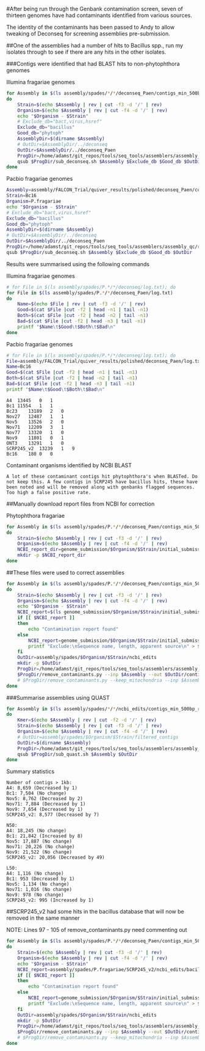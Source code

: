 #After being run through the Genbank contamination screen, seven of thirteen genomes have had contaminants identified from various sources.

The identity of the contaminants has been passed to Andy to allow tweaking of Deconseq for screening assemblies pre-submission.

##One of the assemblies had a number of hits to Bacillus spp., run my isolates through to see if there are any hits in the other isolates.

###Contigs were identified that had BLAST hits to non-phytophthora genomes

Illumina fragariae genomes

```bash
for Assembly in $(ls assembly/spades/*/*/deconseq_Paen/contigs_min_500bp_filtered_renamed.fasta | grep -v 'Bc16')
do
    Strain=$(echo $Assembly | rev | cut -f3 -d '/' | rev)
    Organism=$(echo $Assembly | rev | cut -f4 -d '/' | rev)
    echo "$Organism - $Strain"
    # Exclude_db="bact,virus,hsref"
    Exclude_db="bacillus"
    Good_db="phytoph"
    AssemblyDir=$(dirname $Assembly)
    # OutDir=$AssemblyDir/../deconseq
    OutDir=$AssemblyDir/../deconseq_Paen
    ProgDir=/home/adamst/git_repos/tools/seq_tools/assemblers/assembly_qc/remove_contaminants
    qsub $ProgDir/sub_deconseq.sh $Assembly $Exclude_db $Good_db $OutDir
done
```

Pacbio fragariae genomes

```bash
Assembly=assembly/FALCON_Trial/quiver_results/polished/deconseq_Paen/contigs_min_500bp_filtered_renamed.fasta
Strain=Bc16
Organism=P.fragariae
echo "$Organism - $Strain"
# Exclude_db="bact,virus,hsref"
Exclude_db="bacillus"
Good_db="phytoph"
AssemblyDir=$(dirname $Assembly)
# OutDir=$AssemblyDir/../deconseq
OutDir=$AssemblyDir/../deconseq_Paen
ProgDir=/home/adamst/git_repos/tools/seq_tools/assemblers/assembly_qc/remove_contaminants
qsub $ProgDir/sub_deconseq.sh $Assembly $Exclude_db $Good_db $OutDir
```

Results were summarised using the following commands

Illumina fragariae genomes

```bash
# for File in $(ls assembly/spades/P.*/*/deconseq/log.txt); do
for File in $(ls assembly/spades/P.*/*/deconseq_Paen/log.txt)
do
    Name=$(echo $File | rev | cut -f3 -d '/' | rev)
    Good=$(cat $File |cut -f2 | head -n1 | tail -n1)
    Both=$(cat $File |cut -f2 | head -n2 | tail -n1)
    Bad=$(cat $File |cut -f2 | head -n3 | tail -n1)
    printf "$Name\t$Good\t$Both\t$Bad\n"
done
```

Pacbio fragariae genomes

```bash
# for File in $(ls assembly/spades/P.*/*/deconseq/log.txt); do
File=assembly/FALCON_Trial/quiver_results/polished/deconseq_Paen/log.txt
Name=Bc16
Good=$(cat $File |cut -f2 | head -n1 | tail -n1)
Both=$(cat $File |cut -f2 | head -n2 | tail -n1)
Bad=$(cat $File |cut -f2 | head -n3 | tail -n1)
printf "$Name\t$Good\t$Both\t$Bad\n"
```

```
A4	13445	0	1
Bc1	11554	1	1
Bc23	13189	2	0
Nov27	12487	1	1
Nov5	13526	2	0
Nov71	12209	3	1
Nov77	13320	1	0
Nov9	11801	0	1
ONT3	13291	1	0
SCRP245_v2	13239	1	9
Bc16	180	0	0
```

Contaminant organisms identified by NCBI BLAST

```
A lot of these contaminant contigs hit phytophthora's when BLASTed. Do not keep this. A few contigs in SCRP245 have bacillus hits, these have been noted and will be removed along with genbanks flagged sequences. Too high a false positive rate.
```

##Manually download report files from NCBI for correction

Phytophthora fragariae

```bash
for Assembly in $(ls assembly/spades/P.*/*/deconseq_Paen/contigs_min_500bp_filtered_renamed.fasta | grep -e 'A4' -e 'Bc1' -e 'Nov5' -e 'Nov71' -e 'Nov9' -e 'SCRP245_v2')
do
    Strain=$(echo $Assembly | rev | cut -f3 -d '/' | rev)
    Organism=$(echo $Assembly | rev | cut -f4 -d '/' | rev)  
    NCBI_report_dir=genome_submission/$Organism/$Strain/initial_submission
    mkdir -p $NCBI_report_dir
done
```

##These files were used to correct assemblies

```bash
for Assembly in $(ls assembly/spades/P.*/*/deconseq_Paen/contigs_min_500bp_filtered_renamed.fasta | grep -e 'A4' -e 'Bc1' -e 'Nov5' -e 'Nov71' -e 'Nov9' -e 'SCRP245_v2')
do
    Strain=$(echo $Assembly | rev | cut -f3 -d '/' | rev)
    Organism=$(echo $Assembly | rev | cut -f4 -d '/' | rev)
    echo "$Organism - $Strain"
    NCBI_report=$(ls genome_submission/$Organism/$Strain/initial_submission/Contamination*.txt)
    if [[ $NCBI_report ]]
    then
        echo "Contamination report found"
    else
        NCBI_report=genome_submission/$Organism/$Strain/initial_submission/no_edits.txt
        printf "Exclude:\nSequence name, length, apparent source\n" > $NCBI_report
    fi
    OutDir=assembly/spades/$Organism/$Strain/ncbi_edits
    mkdir -p $OutDir
    ProgDir=/home/adamst/git_repos/tools/seq_tools/assemblers/assembly_qc/remove_contaminants
    $ProgDir/remove_contaminants.py --inp $Assembly --out $OutDir/contigs_min_500bp_renamed.fasta --coord_file $NCBI_report > $OutDir/log.txt
    # $ProgDir/remove_contaminants.py --keep_mitochondria --inp $Assembly --out $OutDir/contigs_min_500bp_renamed.fasta --coord_file $NCBI_report > $OutDir/log.txt
done
```

###Summarise assemblies using QUAST

```bash
for Assembly in $(ls assembly/spades/*/*/ncbi_edits/contigs_min_500bp_renamed.fasta)
do
    Kmer=$(echo $Assembly | rev | cut -f2 -d '/' | rev)
    Strain=$(echo $Assembly | rev | cut -f3 -d '/' | rev)
    Organism=$(echo $Assembly | rev | cut -f4 -d '/' | rev)
    # OutDir=assembly/spades/$Organism/$Strain/filtered_contigs
    OutDir=$(dirname $Assembly)
    ProgDir=/home/adamst/git_repos/tools/seq_tools/assemblers/assembly_qc/quast
    qsub $ProgDir/sub_quast.sh $Assembly $OutDir
done
```

Summary statistics

```
Number of contigs > 1kb:
A4: 8,659 (Decreased by 1)
Bc1: 7,504 (No change)
Nov5: 8,762 (Decreased by 2)
Nov71: 7,884 (Decreased by 1)
Nov9: 7,654 (Decreased by 1)
SCRP245_v2: 8,577 (Decreased by 7)

N50:
A4: 18,245 (No change)
Bc1: 21,842 (Increased by 8)
Nov5: 17,887 (No change)
Nov71: 20,226 (No change)
Nov9: 21,522 (No change)
SCRP245_v2: 20,056 (Decreased by 49)

L50:
A4: 1,116 (No change)
Bc1: 953 (Decreased by 1)
Nov5: 1,134 (No change)
Nov71: 1,016 (No change)
Nov9: 978 (No change)
SCRP245_v2: 995 (Increased by 1)
```

##SCRP245_v2 had some hits in the bacillus database that will now be removed in the same manner

NOTE: Lines 97 - 105 of remove_contaminants.py need commenting out

```bash
for Assembly in $(ls assembly/spades/P.*/*/deconseq_Paen/contigs_min_500bp_filtered_renamed.fasta | grep -e 'SCRP245_v2')
do
    Strain=$(echo $Assembly | rev | cut -f3 -d '/' | rev)
    Organism=$(echo $Assembly | rev | cut -f4 -d '/' | rev)
    echo "$Organism - $Strain"
    NCBI_report=assembly/spades/P.fragariae/SCRP245_v2/ncbi_edits/bacillus_hits.txt
    if [[ $NCBI_report ]]
    then
        echo "Contamination report found"
    else
        NCBI_report=genome_submission/$Organism/$Strain/initial_submission/no_edits.txt
        printf "Exclude:\nSequence name, length, apparent source\n" > $NCBI_report
    fi
    OutDir=assembly/spades/$Organism/$Strain/ncbi_edits
    mkdir -p $OutDir
    ProgDir=/home/adamst/git_repos/tools/seq_tools/assemblers/assembly_qc/remove_contaminants
    $ProgDir/remove_contaminants.py --inp $Assembly --out $OutDir/contigs_min_500bp_renamed.fasta --coord_file $NCBI_report > $OutDir/log.txt
    # $ProgDir/remove_contaminants.py --keep_mitochondria --inp $Assembly --out $OutDir/contigs_min_500bp_renamed.fasta --coord_file $NCBI_report > $OutDir/log.txt
done
```
